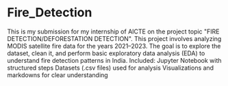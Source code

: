 # Fire_Detection
This is my submission for my internship of AICTE on the project topic "FIRE DETECTION/DEFORESTATION DETECTION".
This project involves analyzing MODIS satellite fire data for the years 2021–2023.
The goal is to explore the dataset, clean it, and perform basic exploratory data analysis (EDA) to understand fire detection patterns in India.
Included:
Jupyter Notebook with structured steps
Datasets (.csv files) used for analysis
Visualizations and markdowns for clear understanding


